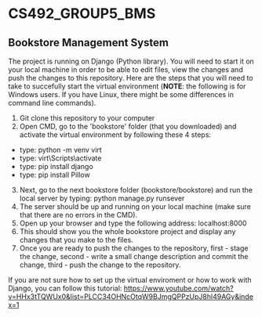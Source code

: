 # CS492_GROUP5_BMS

## Bookstore Management System

The project is running on Django (Python library). You will need to start it on your local machine in order to be able to edit files, view the changes and push the changes to this repository. Here are the steps that you will need to take to succefully start the virtual environment (**NOTE**: the following is for Windows users. If you have Linux, there might be some differences in command line commands).

1. Git clone this repository to your computer
2. Open CMD, go to the 'bookstore' folder (that you downloaded) and activate the virtual environment by following these 4 steps: 
  - type: python -m venv virt
  - type: virt\Scripts\activate
  - type: pip install django
  - type: pip install Pillow
3. Next, go to the next bookstore folder (bookstore/bookstore) and run the local server by typing: python manage.py runsever
5. The server should be up and running on your local machine (make sure that there are no errors in the CMD).
6. Open up your browser and type the following address: localhost:8000
7. This should show you the whole bookstore project and display any changes that you make to the files.
8. Once you are ready to push the changes to the repository, first - stage the change, second - write a small change description and commit the change, third - push the change to the repository.

If you are not sure how to set up the virtual enviroment or how to work with Django, you can follow this tutorial: https://www.youtube.com/watch?v=HHx3tTQWUx0&list=PLCC34OHNcOtqW9BJmgQPPzUpJ8hl49AGy&index=1

